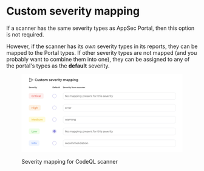 # Custom severity mapping

If a scanner has the same severity types as AppSec Portal, then this option is not required.&#x20;

However, if the scanner has its _own_ severity types in its reports, they can be mapped to the Portal types. If other severity types are not mapped (and you probably want to combine them into one), they can be assigned to any of the portal's types as the **default** severity.

<figure><img src="../../../.gitbook/assets/Screenshot 2023-05-12 at 11.55.35.png" alt=""><figcaption><p>Severity mapping for CodeQL scanner</p></figcaption></figure>
